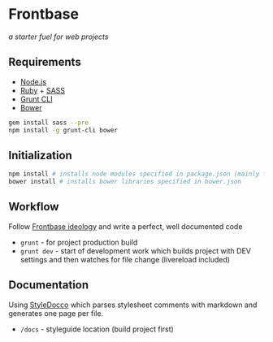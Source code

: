 # Frontbase

*a starter fuel for web projects*


## Requirements

* [Node.js](http://nodejs.org/download)
* [Ruby](https://www.ruby-lang.org/en/downloads) + [SASS](http://sass-lang.com/download.html)
* [Grunt CLI](http://gruntjs.com/getting-started)
* [Bower](http://bower.io)

```sh
gem install sass --pre
npm install -g grunt-cli bower
```


## Initialization

```sh
npm install # installs node modules specified in package.json (mainly for Grunt build)
bower install # installs bower libraries specified in bower.json
```


## Workflow

Follow [Frontbase ideology](https://github.com/Clevis/Clevispace/wiki/Frontbase) and write a perfect, well documented code

* `grunt` - for project production build
* `grunt dev` - start of development work which builds project with DEV settings and then watches for file change (livereload included)

## Documentation

Using [StyleDocco](http://jacobrask.github.io/styledocco/) which parses stylesheet comments with markdown and generates one page per file.

* `/docs` - styleguide location (build project first)